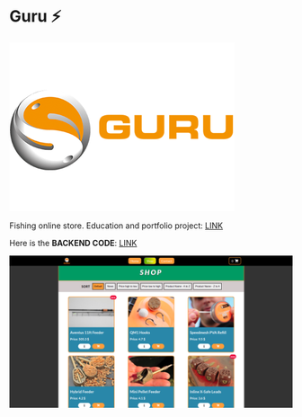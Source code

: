 # Guru :zap:

![](./img/logoPNG.png)

Fishing online store. Education and portfolio project: [LINK](https://guru-shop.herokuapp.com/)

Here is the **BACKEND CODE**: [LINK](https://github.com/TomaszJarkowski/guru-backend)

![](./screens/screen1.png)
